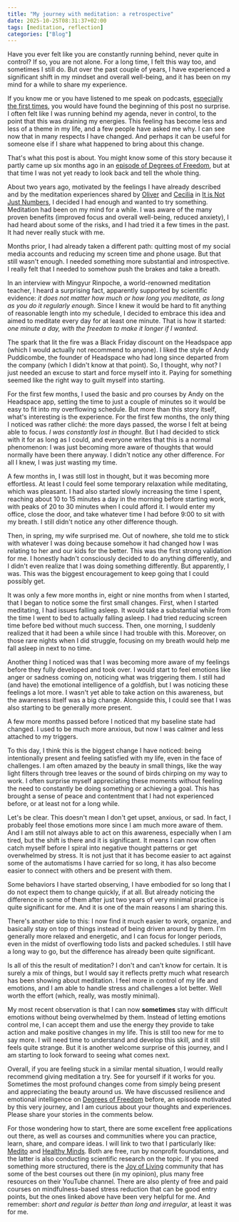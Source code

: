 ```yaml
---
title: "My journey with meditation: a retrospective"
date: 2025-10-25T08:31:37+02:00
tags: [meditation, reflection]
categories: ["Blog"]
---
```


Have you ever felt like you are constantly running behind, never quite in control? If so, you are not alone. For a long time, I felt this way too, and sometimes I still do. But over the past couple of years, I have experienced a significant shift in my mindset and overall well-being, and it has been on my mind for a while to share my experience.

If you know me or you have listened to me speak on podcasts, [especially the first times](https://creators.spotify.com/pod/profile/degrees-of-freedom/episodes/S1-Ep7---Failing-Forward-e2oidaa/a-abhk913), you would have found the beginning of this post no surprise. I often felt like I was running behind my agenda, never in control, to the point that this was draining my energies. This feeling has become less and less of a theme in my life, and a few people have asked me why. I can see now that in many respects I have changed. And perhaps it can be useful for someone else if I share what happened to bring about this change.

That's what this post is about. You might know some of this story because it partly came up six months ago in an [episode of Degrees of Freedom](https://creators.spotify.com/pod/profile/degrees-of-freedom/episodes/S4E02---Emotional-health-and-mindfulness-in-education-e2rvs3o), but at that time I was not yet ready to look back and tell the whole thing.

About two years ago, motivated by the feelings I have already described and by the meditation experiences shared by [Oliver](https://creators.spotify.com/pod/profile/not-just-numbers/episodes/S1E05---Pure-Maths--with-Oliver-Lorscheid-and-Jaap-Top-e2g4ibd/a-ab084qc) and [Cecilia](https://creators.spotify.com/pod/profile/not-just-numbers/episodes/S1E03---Teaching-mathematics--with-Tams-Grbe-and-Ceclia-Salgado-e2bsae3/a-aajrsif) in [It is Not Just Numbers](https://creators.spotify.com/pod/profile/not-just-numbers),
I decided I had enough and wanted to try something. Meditation had been on my mind for a while. I was aware of the many proven benefits (improved focus and overall well-being, reduced anxiety), I had heard about some of the risks, and I had tried it a few times in the past. It had never really stuck with me.

Months prior, I had already taken a different path: quitting most of my social media accounts and reducing my screen time and phone usage. But that still wasn't enough. I needed something more substantial and introspective. I really felt that I needed to somehow push the brakes and take a breath.

In an interview with Mingyur Rinpoche, a world-renowned meditation teacher, I heard a surprising fact, apparently supported by scientific evidence: _it does not matter how much or how long you meditate, as long as you do it regularly enough_. Since I knew it would be hard to fit anything of reasonable length into my schedule, I decided to embrace this idea and aimed to meditate every day for at least one minute. That is how it started: _one minute a day, with the freedom to make it longer if I wanted_.

The spark that lit the fire was a Black Friday discount on the Headspace app (which I would actually not recommend to anyone). I liked the style of Andy Puddicombe, the founder of Headspace who had long since departed from the company (which I didn't know at that point). So, I thought, why not? I just needed an excuse to start and force myself into it. Paying for something seemed like the right way to guilt myself into starting.

For the first few months, I used the basic and pro courses by Andy on the Headspace app, setting the time to just a couple of minutes so it would be easy to fit into my overflowing schedule. But more than this story itself, what's interesting is the experience. For the first few months, the only thing I noticed was rather cliché: the more days passed, the worse I felt at being able to focus. *I was constantly lost in thought*. But I had decided to stick with it for as long as I could, and everyone writes that this is a normal phenomenon: I was just becoming more aware of thoughts that would normally have been there anyway. I didn't notice any other difference. For all I knew, I was just wasting my time.

A few months in, I was still lost in thought, but it was becoming more effortless. At least I could feel some temporary relaxation while meditating, which was pleasant. I had also started slowly increasing the time I spent, reaching about 10 to 15 minutes a day in the morning before starting work, with peaks of 20 to 30 minutes when I could afford it. I would enter my office, close the door, and take whatever time I had before 9:00 to sit with my breath. I still didn't notice any other difference though.

Then, in spring, my wife surprised me. Out of nowhere, she told me to stick with whatever I was doing because somehow it had changed how I was relating to her and our kids for the better. This was the first strong validation for me. I honestly hadn't consciously decided to do anything differently, and I didn't even realize that I was doing something differently. But apparently, I was. This was the biggest encouragement to keep going that I could possibly get.

It was only a few more months in, eight or nine months from when I started, that I began to notice some the first small changes. First, when I started meditating, I had issues falling asleep. It would take a substantial while from the time I went to bed to actually falling asleep. I had tried reducing screen time before bed without much success. Then, one morning, I suddenly realized that it had been a while since I had trouble with this. Moreover, on those rare nights when I did struggle, focusing on my breath would help me fall asleep in next to no time.

Another thing I noticed was that I was becoming more aware of my feelings before they fully developed and took over. I would start to feel emotions like anger or sadness coming on, noticing what was triggering them. I still had (and have) the emotional intelligence of a goldfish, but I was noticing these feelings a lot more. I wasn't yet able to take action on this awareness, but the awareness itself was a big change. Alongside this, I could see that I was also starting to be generally more present.

A few more months passed before I noticed that my baseline state had changed. I used to be much more anxious, but now I was calmer and less attached to my triggers.

To this day, I think this is the biggest change I have noticed: being intentionally present and feeling satisfied with my life, even in the face of challenges. I am often amazed by the beauty in small things, like the way light filters through tree leaves or the sound of birds chirping on my way to work. I often surprise myself appreciating these moments without feeling the need to constantly be doing something or achieving a goal. This has brought a sense of peace and contentment that I had not experienced before, or at least not for a long while.

Let's be clear. This doesn't mean I don't get upset, anxious, or sad. In fact, I probably feel those emotions more since I am much more aware of them. And I am still not always able to act on this awareness, especially when I am tired, but the shift is there and it is significant. It means I can now often catch myself before I spiral into negative thought patterns or get overwhelmed by stress. It is not just that it has become easier to act against some of the automatisms I have carried for so long, it has also become easier to connect with others and be present with them.

Some behaviors I have started observing, I have embodied for so long that I do not expect them to change quickly, if at all. But already noticing the difference in some of them after just two years of very minimal practice is quite significant for me. And it is one of the main reasons I am sharing this.

There's another side to this: I now find it much easier to work, organize, and basically stay on top of things instead of being driven around by them. I'm generally more relaxed and energetic, and I can focus for longer periods, even in the midst of overflowing todo lists and packed schedules. I still have a long way to go, but the difference has already been quite significant.

Is all of this the result of meditation? I don't and can't know for certain. It is surely a mix of things, but I would say it reflects pretty much what research has been showing about meditation. I feel more in control of my life and emotions, and I am able to handle stress and challenges a lot better. Well worth the effort (which, really, was mostly minimal).

My most recent observation is that I can now **sometimes** stay with difficult emotions without being overwhelmed by them. Instead of letting emotions control me, I can accept them and use the energy they provide to take action and make positive changes in my life. This is still too new for me to say more. I will need time to understand and develop this skill, and it still feels quite strange. But it is another welcome surprise of this journey, and I am starting to look forward to seeing what comes next.

Overall, if you are feeling stuck in a similar mental situation, I would really recommend giving meditation a try. See for yourself if it works for you. Sometimes the most profound changes come from simply being present and appreciating the beauty around us. We have discussed resilience and emotional intelligence on [Degrees of Freedom](https://creators.spotify.com/pod/profile/degrees-of-freedom/episodes/S4E02---Emotional-health-and-mindfulness-in-education-e2rvs3o) before, an episode motivated by this very journey, and I am curious about your thoughts and experiences. Please share your stories in the comments below.

For those wondering how to start, there are some excellent free applications out there, as well as courses and communities where you can practice, learn, share, and compare ideas. I will link to two that I particularly like: [Medito](https://medito.app/) and [Healthy Minds](https://hminnovations.org/meditation-app). Both are free, run by nonprofit foundations, and the latter is also conducting scientific research on the topic. If you need something more structured, there is the [Joy of Living](https://joy.tergar.org) community that has some of the best courses out there (in my opinion), plus many free resources on their YouTube channel. There are also plenty of free and paid courses on mindfulness-based stress reduction that can be good entry points, but the ones linked above have been very helpful for me. And remember: _short and regular is better than long and irregular_, at least it was for me.
